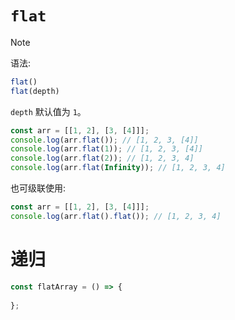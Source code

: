 # `flat`

> [!note]
> 语法:
> 
> ```js
> flat()
> flat(depth)
> ```
> `depth` 默认值为 `1`。

```js
const arr = [[1, 2], [3, [4]]];
console.log(arr.flat()); // [1, 2, 3, [4]]
console.log(arr.flat(1)); // [1, 2, 3, [4]]
console.log(arr.flat(2)); // [1, 2, 3, 4]
console.log(arr.flat(Infinity)); // [1, 2, 3, 4]
```

也可级联使用:

```js
const arr = [[1, 2], [3, [4]]];
console.log(arr.flat().flat()); // [1, 2, 3, 4]
```

# 递归

```js
const flatArray = () => {
	
};
```